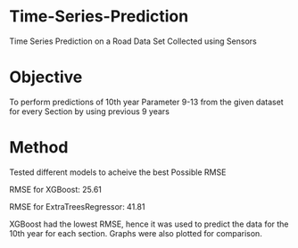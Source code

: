# Time-Series-Prediction
Time Series Prediction on a Road Data Set Collected using Sensors

# Objective
To perform predictions of 10th year Parameter 9-13 from the given dataset for every Section by using previous 9 years

# Method
Tested different models to acheive the best Possible RMSE

RMSE for XGBoost: 25.61

RMSE for ExtraTreesRegressor: 41.81

XGBoost had the lowest RMSE, hence it was used to predict the data for the 10th year for each section. Graphs were also plotted for comparison.
